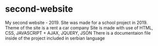 # second-website
 My second website - 2019.
 Site was made for a school project in 2019.
 Theme of the site is a rent a car company
 Site is made with use of HTML, CSS, JAVASCRIPT + AJAX, JQUERY, JSON
 There is a documentaion file inside of the project included in serbian language
